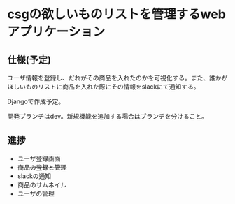 # csgの欲しいものリストを管理するwebアプリケーション

## 仕様(予定)

ユーザ情報を登録し、だれがその商品を入れたのかを可視化する。また、誰かがほしいものリストに商品を入れた際にその情報をslackにて通知する。

Djangoで作成予定。

開発ブランチはdev。新規機能を追加する場合はブランチを分けること。

## 進捗

* ユーザ登録画面
* ~~商品の登録と管理~~
* slackの通知
* 商品のサムネイル
* ユーザの管理